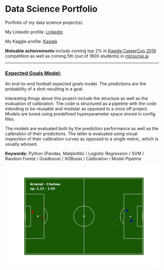 # Data Science Portfolio

Portfolio of my data science project(s).

My Linkedin profile: [Linkedin](https://www.linkedin.com/in/wayde-herman/)

My Kaggle profile: [Kaggle](https://www.kaggle.com/waydeherman/)

**Noteable achievements** include coming top 2% in [Kaggle CareerCon 2019](https://www.kaggle.com/c/career-con-2019) competition as well as coming 5th (out of 1600 students) in [mlcourse.ai](https://mlcourse.ai/rating)

---

### [Expected Goals Model:](https://github.com/WaydeHerman/Expected_Goals)

An end-to-end football expected goals model. The predictions are the probability of a shot resulting in a goal.

Interesting things about this project include the structure as well as the evaluation of calibration. The code is structured as a pipeline with the code intending to be reusable and modular as opposed to a once off project. Models are tuned using predefined hyperparameter space stored in config files.

The models are evaluated both by the prediction performance as well as the calibration of their predictions. The latter is evaluated using visual inspection of their calibration curves as opposed to a single metric, which is usually advised.

**Keywords:** Python (Pandas, Matplotlib) / Logistic Regression / SVM / Random Forest / Gradboost / XGBoost / Calibration / Model Pipeline

![example result](/Arsenal_Chelsea_2014-2015.png "Example Result")
